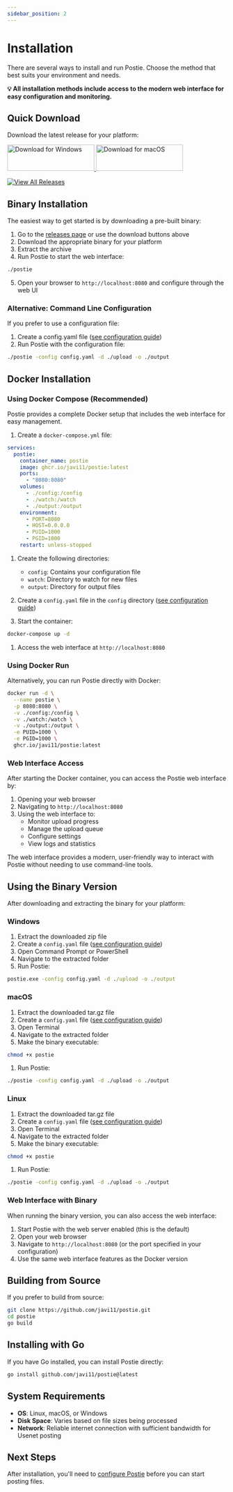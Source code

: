 ```yaml
---
sidebar_position: 2
---
```


# Installation

There are several ways to install and run Postie. Choose the method that best suits your environment and needs.

**💡 All installation methods include access to the modern web interface for easy configuration and monitoring.**

## Quick Download

Download the latest release for your platform:

<a href="https://github.com/javi11/postie/releases/latest/download/postie-gui-windows-amd64.zip">
  <img src="/img/download-for-windows.webp" alt="Download for Windows" width="200" height="60" />
</a>
<a href="https://github.com/javi11/postie/releases/latest/download/postie-gui-macos-universal.zip">
  <img src="/img/download-for-mac.png" alt="Download for macOS" width="200" height="60" />
</a>

[![View All Releases](https://img.shields.io/badge/All%20Releases-View-6c757d?style=for-the-badge&logo=github)](https://github.com/javi11/postie/releases/latest)

## Binary Installation

The easiest way to get started is by downloading a pre-built binary:

1. Go to the [releases page](https://github.com/javi11/postie/releases) or use the download buttons above
2. Download the appropriate binary for your platform
3. Extract the archive
4. Run Postie to start the web interface:

```bash
./postie
```

5. Open your browser to `http://localhost:8080` and configure through the web UI

### Alternative: Command Line Configuration

If you prefer to use a configuration file:

1. Create a config.yaml file ([see configuration guide](./configuration.md))
2. Run Postie with the configuration file:

```bash
./postie -config config.yaml -d ./upload -o ./output
```

## Docker Installation

### Using Docker Compose (Recommended)

Postie provides a complete Docker setup that includes the web interface for easy management.

1. Create a `docker-compose.yml` file:

```yaml
services:
  postie:
    container_name: postie
    image: ghcr.io/javi11/postie:latest
    ports:
      - "8080:8080"
    volumes:
      - ./config:/config
      - ./watch:/watch
      - ./output:/output
    environment:
      - PORT=8080
      - HOST=0.0.0.0
      - PUID=1000
      - PGID=1000
    restart: unless-stopped
```

1. Create the following directories:

   - `config`: Contains your configuration file
   - `watch`: Directory to watch for new files
   - `output`: Directory for output files

1. Create a `config.yaml` file in the `config` directory ([see configuration guide](./configuration.md))

1. Start the container:

```bash
docker-compose up -d
```

1. Access the web interface at `http://localhost:8080`

### Using Docker Run

Alternatively, you can run Postie directly with Docker:

```bash
docker run -d \
  --name postie \
  -p 8080:8080 \
  -v ./config:/config \
  -v ./watch:/watch \
  -v ./output:/output \
  -e PUID=1000 \
  -e PGID=1000 \
  ghcr.io/javi11/postie:latest
```

### Web Interface Access

After starting the Docker container, you can access the Postie web interface by:

1. Opening your web browser
2. Navigating to `http://localhost:8080`
3. Using the web interface to:
   - Monitor upload progress
   - Manage the upload queue
   - Configure settings
   - View logs and statistics

The web interface provides a modern, user-friendly way to interact with Postie without needing to use command-line tools.

## Using the Binary Version

After downloading and extracting the binary for your platform:

### Windows

1. Extract the downloaded zip file
2. Create a `config.yaml` file ([see configuration guide](./configuration.md))
3. Open Command Prompt or PowerShell
4. Navigate to the extracted folder
5. Run Postie:

```cmd
postie.exe -config config.yaml -d ./upload -o ./output
```

### macOS

1. Extract the downloaded tar.gz file
2. Create a `config.yaml` file ([see configuration guide](./configuration.md))
3. Open Terminal
4. Navigate to the extracted folder
5. Make the binary executable:

```bash
chmod +x postie
```

1. Run Postie:

```bash
./postie -config config.yaml -d ./upload -o ./output
```

### Linux

1. Extract the downloaded tar.gz file
2. Create a `config.yaml` file ([see configuration guide](./configuration.md))
3. Open Terminal
4. Navigate to the extracted folder
5. Make the binary executable:

```bash
chmod +x postie
```

1. Run Postie:

```bash
./postie -config config.yaml -d ./upload -o ./output
```

### Web Interface with Binary

When running the binary version, you can also access the web interface:

1. Start Postie with the web server enabled (this is the default)
2. Open your web browser
3. Navigate to `http://localhost:8080` (or the port specified in your configuration)
4. Use the same web interface features as the Docker version

## Building from Source

If you prefer to build from source:

```bash
git clone https://github.com/javi11/postie.git
cd postie
go build
```

## Installing with Go

If you have Go installed, you can install Postie directly:

```bash
go install github.com/javi11/postie@latest
```

## System Requirements

- **OS**: Linux, macOS, or Windows
- **Disk Space**: Varies based on file sizes being processed
- **Network**: Reliable internet connection with sufficient bandwidth for Usenet posting

## Next Steps

After installation, you'll need to [configure Postie](./configuration) before you can start posting files.
